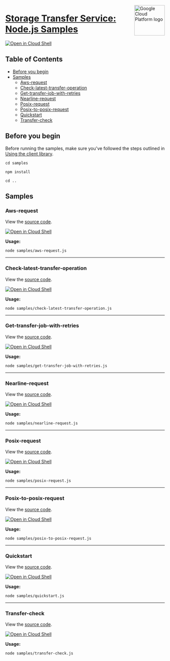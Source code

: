 [//]: # "This README.md file is auto-generated, all changes to this file will be lost."
[//]: # "To regenerate it, use `python -m synthtool`."
<img src="https://avatars2.githubusercontent.com/u/2810941?v=3&s=96" alt="Google Cloud Platform logo" title="Google Cloud Platform" align="right" height="96" width="96"/>

# [Storage Transfer Service: Node.js Samples](https://github.com/googleapis/nodejs-storage-transfer)

[![Open in Cloud Shell][shell_img]][shell_link]



## Table of Contents

* [Before you begin](#before-you-begin)
* [Samples](#samples)
  * [Aws-request](#aws-request)
  * [Check-latest-transfer-operation](#check-latest-transfer-operation)
  * [Get-transfer-job-with-retries](#get-transfer-job-with-retries)
  * [Nearline-request](#nearline-request)
  * [Posix-request](#posix-request)
  * [Posix-to-posix-request](#posix-to-posix-request)
  * [Quickstart](#quickstart)
  * [Transfer-check](#transfer-check)

## Before you begin

Before running the samples, make sure you've followed the steps outlined in
[Using the client library](https://github.com/googleapis/nodejs-storage-transfer#using-the-client-library).

`cd samples`

`npm install`

`cd ..`

## Samples



### Aws-request

View the [source code](https://github.com/googleapis/nodejs-storage-transfer/blob/main/samples/aws-request.js).

[![Open in Cloud Shell][shell_img]](https://console.cloud.google.com/cloudshell/open?git_repo=https://github.com/googleapis/nodejs-storage-transfer&page=editor&open_in_editor=samples/aws-request.js,samples/README.md)

__Usage:__


`node samples/aws-request.js`


-----




### Check-latest-transfer-operation

View the [source code](https://github.com/googleapis/nodejs-storage-transfer/blob/main/samples/check-latest-transfer-operation.js).

[![Open in Cloud Shell][shell_img]](https://console.cloud.google.com/cloudshell/open?git_repo=https://github.com/googleapis/nodejs-storage-transfer&page=editor&open_in_editor=samples/check-latest-transfer-operation.js,samples/README.md)

__Usage:__


`node samples/check-latest-transfer-operation.js`


-----




### Get-transfer-job-with-retries

View the [source code](https://github.com/googleapis/nodejs-storage-transfer/blob/main/samples/get-transfer-job-with-retries.js).

[![Open in Cloud Shell][shell_img]](https://console.cloud.google.com/cloudshell/open?git_repo=https://github.com/googleapis/nodejs-storage-transfer&page=editor&open_in_editor=samples/get-transfer-job-with-retries.js,samples/README.md)

__Usage:__


`node samples/get-transfer-job-with-retries.js`


-----




### Nearline-request

View the [source code](https://github.com/googleapis/nodejs-storage-transfer/blob/main/samples/nearline-request.js).

[![Open in Cloud Shell][shell_img]](https://console.cloud.google.com/cloudshell/open?git_repo=https://github.com/googleapis/nodejs-storage-transfer&page=editor&open_in_editor=samples/nearline-request.js,samples/README.md)

__Usage:__


`node samples/nearline-request.js`


-----




### Posix-request

View the [source code](https://github.com/googleapis/nodejs-storage-transfer/blob/main/samples/posix-request.js).

[![Open in Cloud Shell][shell_img]](https://console.cloud.google.com/cloudshell/open?git_repo=https://github.com/googleapis/nodejs-storage-transfer&page=editor&open_in_editor=samples/posix-request.js,samples/README.md)

__Usage:__


`node samples/posix-request.js`


-----




### Posix-to-posix-request

View the [source code](https://github.com/googleapis/nodejs-storage-transfer/blob/main/samples/posix-to-posix-request.js).

[![Open in Cloud Shell][shell_img]](https://console.cloud.google.com/cloudshell/open?git_repo=https://github.com/googleapis/nodejs-storage-transfer&page=editor&open_in_editor=samples/posix-to-posix-request.js,samples/README.md)

__Usage:__


`node samples/posix-to-posix-request.js`


-----




### Quickstart

View the [source code](https://github.com/googleapis/nodejs-storage-transfer/blob/main/samples/quickstart.js).

[![Open in Cloud Shell][shell_img]](https://console.cloud.google.com/cloudshell/open?git_repo=https://github.com/googleapis/nodejs-storage-transfer&page=editor&open_in_editor=samples/quickstart.js,samples/README.md)

__Usage:__


`node samples/quickstart.js`


-----




### Transfer-check

View the [source code](https://github.com/googleapis/nodejs-storage-transfer/blob/main/samples/transfer-check.js).

[![Open in Cloud Shell][shell_img]](https://console.cloud.google.com/cloudshell/open?git_repo=https://github.com/googleapis/nodejs-storage-transfer&page=editor&open_in_editor=samples/transfer-check.js,samples/README.md)

__Usage:__


`node samples/transfer-check.js`






[shell_img]: https://gstatic.com/cloudssh/images/open-btn.png
[shell_link]: https://console.cloud.google.com/cloudshell/open?git_repo=https://github.com/googleapis/nodejs-storage-transfer&page=editor&open_in_editor=samples/README.md
[product-docs]: https://cloud.google.com/storage-transfer/
